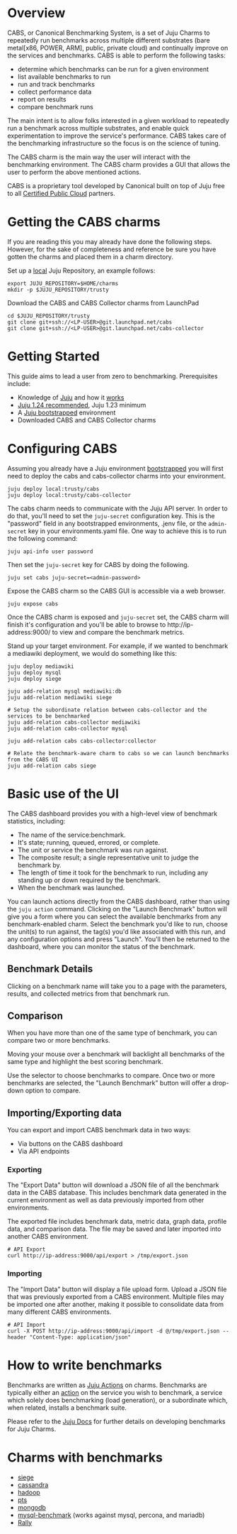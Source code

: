 # Overview

CABS, or Canonical Benchmarking System, is a set of Juju Charms to repeatedly run benchmarks across multiple different substrates (bare metal[x86, POWER, ARM], public, private cloud) and continually improve on the services and benchmarks. CABS is able to perform the following tasks:
- determine which benchmarks can be run for a given environment
- list available benchmarks to run
- run and track benchmarks
- collect performance data
- report on results
- compare benchmark runs

The main intent is to allow folks interested in a given workload to repeatedly run a benchmark across multiple substrates, and enable quick experimentation to improve the service's performance. CABS takes care of the benchmarking infrastructure so the focus is on the science of tuning.

The CABS charm is the main way the user will interact with the benchmarking environment. The CABS charm provides a GUI that allows the user to perform the above mentioned actions.

CABS is a proprietary tool developed by Canonical built on top of Juju free to all [Certified Public Cloud](http://partners.ubuntu.com/programmes/public-cloud) partners.

# Getting the CABS charms

If you are reading this you may already have done the following steps. However, for the sake of completeness and reference be sure you have gotten the charms and placed them in a charm directory.

Set up a [local](https://jujucharms.com/docs/stable/charms-deploying#deploying-from-a-local-repository) Juju Repository, an example follows:

    export JUJU_REPOSITORY=$HOME/charms
    mkdir -p $JUJU_REPOSITORY/trusty

Download the CABS and CABS Collector charms from LaunchPad

    cd $JUJU_REPOSITORY/trusty
    git clone git+ssh://<LP-USER>@git.launchpad.net/cabs
    git clone git+ssh://<LP-USER>@git.launchpad.net/cabs-collector
    
# Getting Started

This guide aims to lead a user from zero to benchmarking. Prerequisites include:
- Knowledge of [Juju](https://jujucharms.com) and how it [works](https://jujucharms.com/docs/stable/getting-started)
- [Juju 1.24 recommended](https://jujucharms.com/get-started), Juju 1.23 minimum
- A [Juju bootstrapped](https://jujucharms.com/docs/stable/getting-started) environment
- Downloaded CABS and CABS Collector charms


# Configuring CABS

Assuming you already have a Juju environment [bootstrapped](https://jujucharms.com/docs/stable/charms) you will first need to deploy the cabs and cabs-collector charms into your environment.

    juju deploy local:trusty/cabs
    juju deploy local:trusty/cabs-collector

The cabs charm needs to communicate with the Juju API server. In order to do that, you'll need to set the `juju-secret` configuration key. This is the "password" field in any bootstrapped environments, .jenv file, or the `admin-secret` key in your environments.yaml file. One way to achieve this is to run the following command:

    juju api-info user password

Then set the `juju-secret` key for CABS by doing the following.

    juju set cabs juju-secret=<admin-password>
    
Expose the CABS charm so the CABS GUI is accessible via a web browser.

    juju expose cabs

Once the CABS charm is exposed and `juju-secret` set, the CABS charm will finish it's configuration and you'll be able to browse to http://ip-address:9000/ to view and compare the benchmark metrics.

Stand up your target environment. For example, if we wanted to benchmark a mediawiki deployment, we would do something like this:

    juju deploy mediawiki
    juju deploy mysql
    juju deploy siege

    juju add-relation mysql mediawiki:db
    juju add-relation mediawiki siege

    # Setup the subordinate relation between cabs-collector and the services to be benchmarked
    juju add-relation cabs-collector mediawiki
    juju add-relation cabs-collector mysql

    juju add-relation cabs cabs-collector:collector

    # Relate the benchmark-aware charm to cabs so we can launch benchmarks from the CABS UI
    juju add-relation cabs siege

# Basic use of the UI

The CABS dashboard provides you with a high-level view of benchmark statistics, including:
- The name of the service:benchmark.
- It's state; running, queued, errored, or complete.
- The unit or service the benchmark was run against.
- The composite result; a single representative unit to judge the benchmark by.
- The length of time it took for the benchmark to run, including any standing up or down required by the benchmark.
- When the benchmark was launched.

You can launch actions directly from the CABS dashboard, rather than using the `juju action` command. Clicking on the "Launch Benchmark" button will give you a form where you can select the available benchmarks from any benchmark-enabled charm. Select the benchmark you'd like to run, choose the unit(s) to run against, the tag(s) you'd like associated with this run, and any configuration options and press "Launch". You'll then be returned to the dashboard, where you can monitor the status of the benchmark.

## Benchmark Details

Clicking on a benchmark name will take you to a page with the parameters, results, and collected metrics from that benchmark run.

## Comparison

When you have more than one of the same type of benchmark, you can compare two or more benchmarks.

Moving your mouse over a benchmark will backlight all benchmarks of the same type and highlight the best scoring benchmark.

Use the selector to choose benchmarks to compare. Once two or more benchmarks are selected, the "Launch Benchmark" button will offer a drop-down option to compare.


## Importing/Exporting data

You can export and import CABS benchmark data in two ways:
- Via buttons on the CABS dashboard
- Via API endpoints

### Exporting

The "Export Data" button will download a JSON file of all the benchmark data in the CABS database. This includes benchmark data generated in the current environment as well as data previously imported from other environments.

The exported file includes benchmark data, metric data, graph data, profile data, and comparison data. The file may be saved and later imported into another CABS environment.

    # API Export
    curl http://ip-address:9000/api/export > /tmp/export.json

### Importing

The "Import Data" button will display a file upload form. Upload a JSON file that was previously exported from a CABS environment. Multiple files may be imported one after another, making it possible to consolidate data from many different CABS environments.

    # API Import
    curl -X POST http://ip-address:9000/api/import -d @/tmp/export.json --header "Content-Type: application/json"

# How to write benchmarks

Benchmarks are written as [Juju Actions](https://jujucharms.com/docs/stable/actions) on charms. Benchmarks are typically either an [action](https://jujucharms.com/docs/stable/actions) on the service you wish to benchmark, a service which solely does benchmarking (load generation), or a subordinate which, when related, installs a benchmark suite.

Please refer to the [Juju Docs](https://jujucharms.com/docs/devel/authors-charm-benchmarks) for further details on developing benchmarks for Juju Charms.

# Charms with benchmarks
 - [siege](https://github.com/juju-solutions/siege)
 - [cassandra](https://github.com/juju-solutions/cassandra)
 - [hadoop](https://code.launchpad.net/~aisrael/charms/trusty/apache-hadoop-client/benchmarks)
 - [pts](https://github.com/phoronix-test-suite/phoronix-test-suite/tree/master/deploy/juju/trusty/pts)
 - [mongodb](https://jujucharms.com/mongodb)
 - [mysql-benchmark](https://github.com/juju-solutions/mysql-benchmark) (works against mysql, percona, and mariadb)
 - [Rally](https://jujucharms.com/u/marcoceppi/rally/trusty/0)
